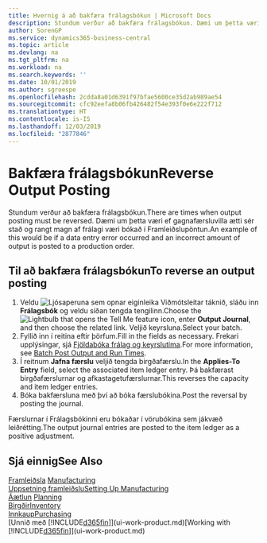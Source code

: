 ```yaml
---
title: Hvernig á að bakfæra frálagsbókun | Microsoft Docs
description: Stundum verður að bakfæra frálagsbókun. Dæmi um þetta væri ef gagnafærsluvilla ætti sér stað og rangt magn af frálagi væri bókað í Framleiðslupöntun.
author: SorenGP
ms.service: dynamics365-business-central
ms.topic: article
ms.devlang: na
ms.tgt_pltfrm: na
ms.workload: na
ms.search.keywords: ''
ms.date: 10/01/2019
ms.author: sgroespe
ms.openlocfilehash: 2cdda8a01d6391f97bfae5600ce35d2ab989ae54
ms.sourcegitcommit: cfc92eefa8b06fb426482f54e393f0e6e222f712
ms.translationtype: HT
ms.contentlocale: is-IS
ms.lasthandoff: 12/03/2019
ms.locfileid: "2877846"
---
```

# <a name="reverse-output-posting"></a><span data-ttu-id="384cb-104">Bakfæra frálagsbókun</span><span class="sxs-lookup"><span data-stu-id="384cb-104">Reverse Output Posting</span></span>
<span data-ttu-id="384cb-105">Stundum verður að bakfæra frálagsbókun.</span><span class="sxs-lookup"><span data-stu-id="384cb-105">There are times when output posting must be reversed.</span></span> <span data-ttu-id="384cb-106">Dæmi um þetta væri ef gagnafærsluvilla ætti sér stað og rangt magn af frálagi væri bókað í Framleiðslupöntun.</span><span class="sxs-lookup"><span data-stu-id="384cb-106">An example of this would be if a data entry error occurred and an incorrect amount of output is posted to a production order.</span></span>  

## <a name="to-reverse-an-output-posting"></a><span data-ttu-id="384cb-107">Til að bakfæra frálagsbókun</span><span class="sxs-lookup"><span data-stu-id="384cb-107">To reverse an output posting</span></span>  
1.  <span data-ttu-id="384cb-108">Veldu ![Ljósaperuna sem opnar eiginleika Viðmótsleitar](media/ui-search/search_small.png "Segðu mér hvað þú vilt gera") táknið, sláðu inn **Frálagsbók** og veldu síðan tengda tengilinn.</span><span class="sxs-lookup"><span data-stu-id="384cb-108">Choose the ![Lightbulb that opens the Tell Me feature](media/ui-search/search_small.png "Tell me what you want to do") icon, enter **Output Journal**, and then choose the related link.</span></span> <span data-ttu-id="384cb-109">Veljið keyrsluna.</span><span class="sxs-lookup"><span data-stu-id="384cb-109">Select your batch.</span></span>  
2. <span data-ttu-id="384cb-110">Fyllið inn í reitina eftir þörfum.</span><span class="sxs-lookup"><span data-stu-id="384cb-110">Fill in the fields as necessary.</span></span> <span data-ttu-id="384cb-111">Frekari upplýsingar, sjá [Fjöldabóka frálag og keyrslutíma](production-how-to-post-output-quantity.md).</span><span class="sxs-lookup"><span data-stu-id="384cb-111">For more information, see [Batch Post Output and Run Times](production-how-to-post-output-quantity.md).</span></span>
3.  <span data-ttu-id="384cb-112">Í reitnum **Jafna færslu** veljið tengda birgðafærslu.</span><span class="sxs-lookup"><span data-stu-id="384cb-112">In the **Applies-To Entry** field, select the associated item ledger entry.</span></span> <span data-ttu-id="384cb-113">Þá bakfærast birgðafærslurnar og afkastagetufærslurnar.</span><span class="sxs-lookup"><span data-stu-id="384cb-113">This reverses the capacity and item ledger entries.</span></span>  
4. <span data-ttu-id="384cb-114">Bóka bakfærsluna með því að bóka færslubókina.</span><span class="sxs-lookup"><span data-stu-id="384cb-114">Post the reversal by posting the journal.</span></span>  

<span data-ttu-id="384cb-115">Færslurnar í Frálagsbókinni eru bókaðar í vörubókina sem jákvæð leiðrétting.</span><span class="sxs-lookup"><span data-stu-id="384cb-115">The output journal entries are posted to the item ledger as a positive adjustment.</span></span>  

## <a name="see-also"></a><span data-ttu-id="384cb-116">Sjá einnig</span><span class="sxs-lookup"><span data-stu-id="384cb-116">See Also</span></span>  
 <span data-ttu-id="384cb-117">[Framleiðsla](production-manage-manufacturing.md)  </span><span class="sxs-lookup"><span data-stu-id="384cb-117">[Manufacturing](production-manage-manufacturing.md)  </span></span>  
 [<span data-ttu-id="384cb-118">Uppsetning framleiðslu</span><span class="sxs-lookup"><span data-stu-id="384cb-118">Setting Up Manufacturing</span></span>](production-configure-production-processes.md)  
 <span data-ttu-id="384cb-119">[Áætlun](production-planning.md)    </span><span class="sxs-lookup"><span data-stu-id="384cb-119">[Planning](production-planning.md)    </span></span>  
 [<span data-ttu-id="384cb-120">Birgðir</span><span class="sxs-lookup"><span data-stu-id="384cb-120">Inventory</span></span>](inventory-manage-inventory.md)  
 [<span data-ttu-id="384cb-121">Innkaup</span><span class="sxs-lookup"><span data-stu-id="384cb-121">Purchasing</span></span>](purchasing-manage-purchasing.md)  
 <span data-ttu-id="384cb-122">[Unnið með [!INCLUDE[d365fin](includes/d365fin_md.md)]](ui-work-product.md)</span><span class="sxs-lookup"><span data-stu-id="384cb-122">[Working with [!INCLUDE[d365fin](includes/d365fin_md.md)]](ui-work-product.md)</span></span>  
